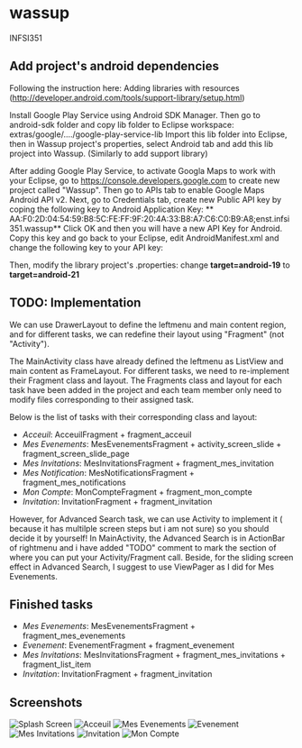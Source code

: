 # wassup
INFSI351

## Add project's android dependencies
Following the instruction here: Adding libraries with resources (http://developer.android.com/tools/support-library/setup.html)

Install Google Play Service using Android SDK Manager. Then go to android-sdk folder and copy lib folder to Eclipse workspace: extras/google/..../google-play-service-lib
Import this lib folder into Eclipse, then in Wassup project's properties, select Android tab and add this lib project into Wassup. (Similarly to add support library)

After adding Google Play Service, to activate Googla Maps to work with your Eclipse, go to https://console.developers.google.com to create new project called "Wassup". Then go to APIs tab to enable Google Maps Android API v2. Next, go to Credentials tab, create new Public API key by coping the following key to Android Application Key: ** AA:F0:2D:04:54:59:B8:5C:FE:FF:9F:20:4A:33:B8:A7:C6:C0:B9:A8;enst.infsi351.wassup**
Click OK and then you will have a new API Key for Android.
Copy this key and go back to your Eclipse, edit AndroidManifest.xml and change the following key to your API key:

<meta-data
            android:name="com.google.android.geo.API_KEY"
            android:value="<Your API Key>" />

Then, modify the library project's .properties: change **target=android-19** to **target=android-21**

## TODO: Implementation
We can use DrawerLayout to define the leftmenu and main content region, and for different tasks, we can redefine their layout using "Fragment" (not "Activity"). 

The MainActivity class have already defined the leftmenu as ListView and main content as FrameLayout. For different tasks, we need to re-implement their Fragment class and layout. The Fragments class and layout for each task have been added in the project and each team member only need to modify files corresponding to their assigned task.

Below is the list of tasks with their corresponding class and layout:
- *Acceuil*: AcceuilFragment + fragment_acceuil
- *Mes Evenements*: MesEvenementsFragment + activity_screen_slide + fragment_screen_slide_page
- *Mes Invitations*: MesInvitationsFragment + fragment_mes_invitation
- *Mes Notification*: MesNotificationsFragment + fragment_mes_notifications
- *Mon Compte*: MonCompteFragment + fragment_mon_compte
- *Invitation*: InvitationFragment + fragment_invitation

However, for Advanced Search task, we can use Activity to implement it ( because it has multilple screen steps but i am not sure) so you should decide it by yourself! In MainActivity, the Advanced Search is in ActionBar of rightmenu and i have added "TODO" comment to mark the section of where you can put your Activity/Fragment call. Beside, for the sliding screen effect in Advanced Search, I suggest to use ViewPager as I did for Mes Evenements.

## Finished tasks
- *Mes Evenements*: MesEvenementsFragment + fragment_mes_evenements
- *Evenement*: EvenementFragment + fragment_evenement
- *Mes Invitations*: MesInvitationsFragment + fragment_mes_invitations + fragment_list_item
- *Invitation*: InvitationFragment + fragment_invitation

## Screenshots
![Splash Screen](https://github.com/tdhman/wassup/blob/master/Screenshots/splash_screen.jpg "Splash Screen")
![Acceuil](https://github.com/tdhman/wassup/blob/master/Screenshots/acceuil.jpg "Acceuil")
![Mes Evenements](https://github.com/tdhman/wassup/blob/master/Screenshots/evenement.jpg "Mes Evenements")
![Evenement](https://github.com/tdhman/wassup/blob/master/Screenshots/mes_evenements.jpg "Evenement")
![Mes Invitations](https://github.com/tdhman/wassup/blob/master/Screenshots/mes_invitations.jpg "Mes Invitations")
![Invitation](https://github.com/tdhman/wassup/blob/master/Screenshots/invitation.jpg "Invitation")
![Mon Compte](https://github.com/tdhman/wassup/blob/master/Screenshots/mon_compte.jpg "Mon Compte")
